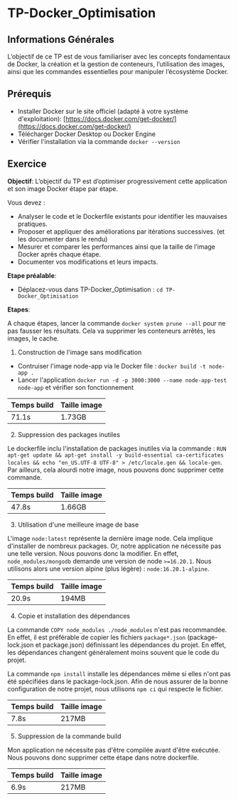 # TP-Docker_Optimisation

## Informations Générales

L’objectif de ce TP est de vous familiariser avec les concepts fondamentaux de Docker, la création et la gestion de conteneurs, l’utilisation des images, ainsi que les commandes essentielles pour manipuler l’écosystème Docker.

## Prérequis

- Installer Docker sur le site officiel (adapté à votre système d'exploitation): [https://docs.docker.com/get-docker/](https://docs.docker.com/get-docker/)
- Télécharger Docker Desktop ou Docker Engine
- Vérifier l'installation via la commande `docker --version`

## Exercice

**Objectif**: L’objectif du TP est d’optimiser progressivement cette application et son image Docker étape par étape.

Vous devez :

- Analyser le code et le Dockerfile existants pour identifier les mauvaises pratiques.
- Proposer et appliquer des améliorations par itérations successives. (et les documenter dans le rendu)
- Mesurer et comparer les performances ainsi que la taille de l’image Docker après
  chaque étape.
- Documenter vos modifications et leurs impacts.

**Etape préalable**:

- Déplacez-vous dans TP-Docker_Optimisation : `cd TP-Docker_Optimisation`

**Etapes**:

A chaque étapes, lancer la commande `docker system prune --all` pour ne pas fausser les résultats. Cela va supprimer les conteneurs arrêtés, les images, le cache.

1. Construction de l'image sans modification

- Contruiser l'image node-app via le Docker file : `docker build -t node-app .`
- Lancer l'application `docker run -d -p 3000:3000 --name node-app-test node-app` et vérifier son fonctionnement

| Temps build | Taille image |
| ----------- | ------------ |
| 71.1s       | 1.73GB       |

2. Suppression des packages inutiles

Le dockerfile inclu l'installation de packages inutiles via la commande :
`RUN apt-get update && apt-get install -y build-essential ca-certificates locales && echo "en_US.UTF-8 UTF-8" > /etc/locale.gen && locale-gen`. Par ailleurs, cela alourdi notre image, nous pouvons donc supprimer cette commande.

| Temps build | Taille image |
| ----------- | ------------ |
| 47.8s       | 1.66GB       |

3. Utilisation d'une meilleure image de base

L'image `node:latest` représente la dernière image node. Cela implique d'installer de nombreux packages. Or, notre application ne nécessite pas une telle version. Nous pouvons donc la modifier. En effet, `node_modules/mongodb` demande une version de node `>=16.20.1`. Nous utilisons alors une version alpine (plus légère) : `node:16.20.1-alpine`.

| Temps build | Taille image |
| ----------- | ------------ |
| 20.9s       | 194MB        |

4. Copie et installation des dépendances

La commande `COPY node_modules ./node_modules` n'est pas recommandée. En effet, il est préférable de copier les fichiers `package*.json` (package-lock.json et package.json) définissant les dépendances du projet. En effet, les dépendances changent généralement moins souvent que le code du projet.

La commande `npm install` installe les dépendances même si elles n'ont pas été spécifiées dans le package-lock.json. Afin de nous assurer de la bonne configuration de notre projet, nous utilisons `npm ci` qui respecte le fichier.

| Temps build | Taille image |
| ----------- | ------------ |
| 7.8s        | 217MB        |

5. Suppression de la commande build

Mon application ne nécessite pas d'être compilée avant d'être exécutée. Nous pouvons donc supprimer cette étape dans notre dockerfile.

| Temps build | Taille image |
| ----------- | ------------ |
| 6.9s        | 217MB        |
